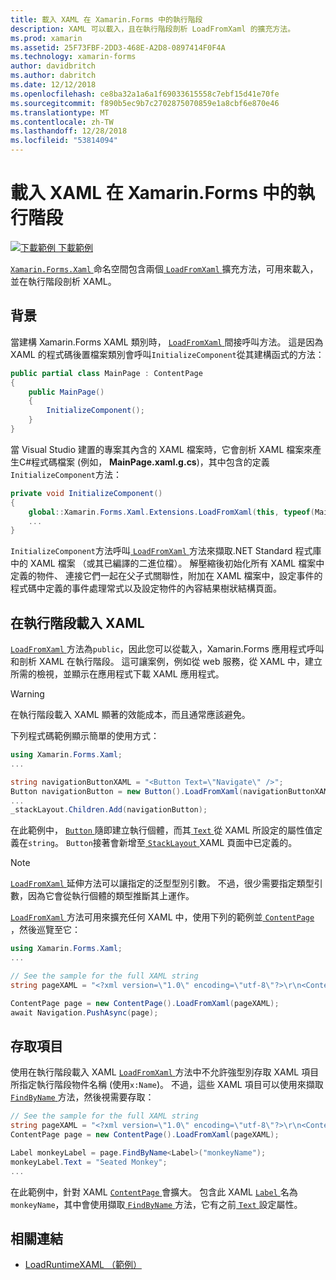 ```yaml
---
title: 載入 XAML 在 Xamarin.Forms 中的執行階段
description: XAML 可以載入，且在執行階段剖析 LoadFromXaml 的擴充方法。
ms.prod: xamarin
ms.assetid: 25F73FBF-2DD3-468E-A2D8-0897414F0F4A
ms.technology: xamarin-forms
author: davidbritch
ms.author: dabritch
ms.date: 12/12/2018
ms.openlocfilehash: ce8ba32a1a6a1f69033615558c7ebf15d41e70fe
ms.sourcegitcommit: f890b5ec9b7c2702875070859e1a8cbf6e870e46
ms.translationtype: MT
ms.contentlocale: zh-TW
ms.lasthandoff: 12/28/2018
ms.locfileid: "53814094"
---
```

# <a name="loading-xaml-at-runtime-in-xamarinforms"></a>載入 XAML 在 Xamarin.Forms 中的執行階段

[![下載範例](~/media/shared/download.png) 下載範例](https://developer.xamarin.com/samples/xamarin-forms/XAML/LoadRuntimeXAML/)

[ `Xamarin.Forms.Xaml` ](xref:Xamarin.Forms.Xaml)命名空間包含兩個[ `LoadFromXaml` ](xref:Xamarin.Forms.Xaml.Extensions.LoadFromXaml*)擴充方法，可用來載入，並在執行階段剖析 XAML。

## <a name="background"></a>背景

當建構 Xamarin.Forms XAML 類別時， [ `LoadFromXaml` ](xref:Xamarin.Forms.Xaml.Extensions.LoadFromXaml*)間接呼叫方法。 這是因為 XAML 的程式碼後置檔案類別會呼叫`InitializeComponent`從其建構函式的方法：

```csharp
public partial class MainPage : ContentPage
{
    public MainPage()
    {
        InitializeComponent();
    }
}
```

當 Visual Studio 建置的專案其內含的 XAML 檔案時，它會剖析 XAML 檔案來產生C#程式碼檔案 (例如， **MainPage.xaml.g.cs**)，其中包含的定義`InitializeComponent`方法：

```csharp
private void InitializeComponent()
{
    global::Xamarin.Forms.Xaml.Extensions.LoadFromXaml(this, typeof(MainPage));
    ...
}
```

`InitializeComponent`方法呼叫[ `LoadFromXaml` ](xref:Xamarin.Forms.Xaml.Extensions.LoadFromXaml*)方法來擷取.NET Standard 程式庫中的 XAML 檔案 （或其已編譯的二進位檔）。 解壓縮後初始化所有 XAML 檔案中定義的物件、 連接它們一起在父子式關聯性，附加在 XAML 檔案中，設定事件的程式碼中定義的事件處理常式以及設定物件的內容結果樹狀結構頁面。

## <a name="loading-xaml-at-runtime"></a>在執行階段載入 XAML

[ `LoadFromXaml` ](xref:Xamarin.Forms.Xaml.Extensions.LoadFromXaml*)方法為`public`，因此您可以從載入，Xamarin.Forms 應用程式呼叫和剖析 XAML 在執行階段。 這可讓案例，例如從 web 服務，從 XAML 中，建立所需的檢視，並顯示在應用程式下載 XAML 應用程式。

> [!WARNING]
> 在執行階段載入 XAML 顯著的效能成本，而且通常應該避免。

下列程式碼範例顯示簡單的使用方式：

```csharp
using Xamarin.Forms.Xaml;
...

string navigationButtonXAML = "<Button Text=\"Navigate\" />";
Button navigationButton = new Button().LoadFromXaml(navigationButtonXAML);
...
_stackLayout.Children.Add(navigationButton);
```

在此範例中， [ `Button` ](xref:Xamarin.Forms.Button)隨即建立執行個體，而其[ `Text` ](xref:Xamarin.Forms.Button.Text)從 XAML 所設定的屬性值定義在`string`。 `Button`接著會新增至[ `StackLayout` ](xref:Xamarin.Forms.StackLayout) XAML 頁面中已定義的。

> [!NOTE]
> [ `LoadFromXaml` ](xref:Xamarin.Forms.Xaml.Extensions.LoadFromXaml*)延伸方法可以讓指定的泛型型別引數。 不過，很少需要指定類型引數，因為它會從執行個體的類型推斷其上運作。

[ `LoadFromXaml` ](xref:Xamarin.Forms.Xaml.Extensions.LoadFromXaml*)方法可用來擴充任何 XAML 中，使用下列的範例並[ `ContentPage` ](xref:Xamarin.Forms.ContentPage) ，然後巡覽至它：

```csharp
using Xamarin.Forms.Xaml;
...

// See the sample for the full XAML string
string pageXAML = "<?xml version=\"1.0\" encoding=\"utf-8\"?>\r\n<ContentPage xmlns=\"http://xamarin.com/schemas/2014/forms\"\nxmlns:x=\"http://schemas.microsoft.com/winfx/2009/xaml\"\nx:Class=\"LoadRuntimeXAML.CatalogItemsPage\"\nTitle=\"Catalog Items\">\n</ContentPage>";

ContentPage page = new ContentPage().LoadFromXaml(pageXAML);
await Navigation.PushAsync(page);
```

## <a name="accessing-elements"></a>存取項目

使用在執行階段載入 XAML [ `LoadFromXaml` ](xref:Xamarin.Forms.Xaml.Extensions.LoadFromXaml*)方法中不允許強型別存取 XAML 項目所指定執行階段物件名稱 (使用`x:Name`)。 不過，這些 XAML 項目可以使用來擷取[ `FindByName` ](xref:Xamarin.Forms.NameScopeExtensions.FindByName*)方法，然後視需要存取：

```csharp
// See the sample for the full XAML string
string pageXAML = "<?xml version=\"1.0\" encoding=\"utf-8\"?>\r\n<ContentPage xmlns=\"http://xamarin.com/schemas/2014/forms\"\nxmlns:x=\"http://schemas.microsoft.com/winfx/2009/xaml\"\nx:Class=\"LoadRuntimeXAML.CatalogItemsPage\"\nTitle=\"Catalog Items\">\n<StackLayout>\n<Label x:Name=\"monkeyName\"\n />\n</StackLayout>\n</ContentPage>";
ContentPage page = new ContentPage().LoadFromXaml(pageXAML);

Label monkeyLabel = page.FindByName<Label>("monkeyName");
monkeyLabel.Text = "Seated Monkey";
...
```

在此範例中，針對 XAML [ `ContentPage` ](xref:Xamarin.Forms.ContentPage)會擴大。 包含此 XAML [ `Label` ](xref:Xamarin.Forms.Label)名為`monkeyName`，其中會使用擷取[ `FindByName` ](xref:Xamarin.Forms.NameScopeExtensions.FindByName*)方法，它有之前[ `Text` ](xref:Xamarin.Forms.Label.Text)設定屬性。

## <a name="related-links"></a>相關連結

- [LoadRuntimeXAML （範例）](https://developer.xamarin.com/samples/xamarin-forms/XAML/LoadRuntimeXAML/)
